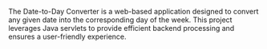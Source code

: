 The Date-to-Day Converter is a web-based application designed to convert any given date into the corresponding day of the week. This project leverages Java servlets to provide efficient backend processing and ensures a user-friendly experience.
